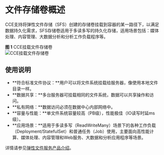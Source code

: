 # 文件存储卷概述<a name="cce_10_0316"></a>

CCE支持将弹性文件存储（SFS）创建的存储卷挂载到容器的某一路径下，以满足数据持久化需求，SFS存储卷适用于多读多写的持久化存储，适用场景包括：媒体处理、内容管理、大数据分析和分析工作负载程序等。

**图 1**  CCE挂载文件存储卷<a name="zh-cn_topic_0000001199021180_fig1743195012373"></a>  
![](figures/CCE挂载文件存储卷.png "CCE挂载文件存储卷")

## 使用说明<a name="zh-cn_topic_0000001199021180_section313719276380"></a>

-   **符合标准文件协议：**用户可以将文件系统挂载给服务器，像使用本地文件目录一样。
-   **数据共享：**多台服务器可挂载相同的文件系统，数据可以共享操作和访问。
-   **私有网络：**数据访问必须在数据中心内部网络中。
-   **容量与性能：**单文件系统容量较高（PB级），性能极佳（IO读写时延ms级）。
-   **应用场景：**适用于多读多写（ReadWriteMany）场景下的各种工作负载（Deployment/StatefulSet）和普通任务（Job）使用，主要面向高性能计算、媒体处理、内容管理和Web服务、大数据和分析应用程序等场景。

详情请参见[弹性文件服务产品介绍](https://support.huaweicloud.com/productdesc-sfs/zh-cn_topic_0034428718.html)。

